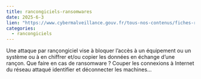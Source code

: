 ```yaml
--- 
title: rancongiciels-ransomwares
date: 2025-6-3
lien: "https://www.cybermalveillance.gouv.fr/tous-nos-contenus/fiches-reflexes/rancongiciels-ransomwares"
categories:
  - rancongiciels
---
```


Une attaque par rançongiciel vise à bloquer l’accès à un équipement ou un système
ou à en chiffrer et/ou copier les données
en échange d’une rançon. Que faire en cas de ransomware ? Couper les connexions à Internet du réseau attaqué
identifier et déconnecter les machines…
